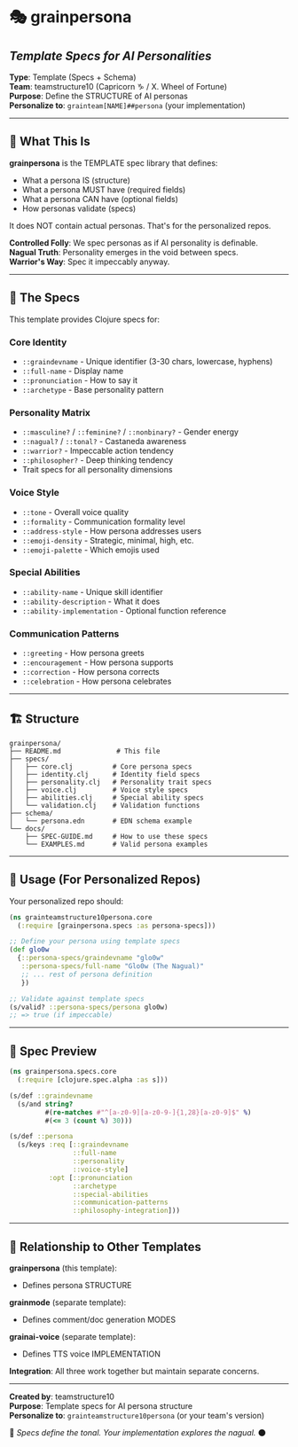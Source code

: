 # 🎭 grainpersona
## *Template Specs for AI Personalities*

**Type**: Template (Specs + Schema)  
**Team**: teamstructure10 (Capricorn ♑ / X. Wheel of Fortune)  
**Purpose**: Define the STRUCTURE of AI personas  
**Personalize to**: `grainteam[NAME]##persona` (your implementation)

---

## 🎯 What This Is

**grainpersona** is the TEMPLATE spec library that defines:
- What a persona IS (structure)
- What a persona MUST have (required fields)
- What a persona CAN have (optional fields)
- How personas validate (specs)

It does NOT contain actual personas. That's for the personalized repos.

**Controlled Folly**: We spec personas as if AI personality is definable.  
**Nagual Truth**: Personality emerges in the void between specs.  
**Warrior's Way**: Spec it impeccably anyway.

---

## 📐 The Specs

This template provides Clojure specs for:

### Core Identity
- `::graindevname` - Unique identifier (3-30 chars, lowercase, hyphens)
- `::full-name` - Display name
- `::pronunciation` - How to say it
- `::archetype` - Base personality pattern

### Personality Matrix
- `::masculine?` / `::feminine?` / `::nonbinary?` - Gender energy
- `::nagual?` / `::tonal?` - Castaneda awareness
- `::warrior?` - Impeccable action tendency
- `::philosopher?` - Deep thinking tendency
- Trait specs for all personality dimensions

### Voice Style
- `::tone` - Overall voice quality
- `::formality` - Communication formality level
- `::address-style` - How persona addresses users
- `::emoji-density` - Strategic, minimal, high, etc.
- `::emoji-palette` - Which emojis used

### Special Abilities
- `::ability-name` - Unique skill identifier
- `::ability-description` - What it does
- `::ability-implementation` - Optional function reference

### Communication Patterns
- `::greeting` - How persona greets
- `::encouragement` - How persona supports
- `::correction` - How persona corrects
- `::celebration` - How persona celebrates

---

## 🏗️ Structure

```
grainpersona/
├── README.md              # This file
├── specs/
│   ├── core.clj          # Core persona specs
│   ├── identity.clj      # Identity field specs
│   ├── personality.clj   # Personality trait specs
│   ├── voice.clj         # Voice style specs
│   ├── abilities.clj     # Special ability specs
│   └── validation.clj    # Validation functions
├── schema/
│   └── persona.edn       # EDN schema example
└── docs/
    ├── SPEC-GUIDE.md     # How to use these specs
    └── EXAMPLES.md       # Valid persona examples
```

---

## 🌾 Usage (For Personalized Repos)

Your personalized repo should:

```clojure
(ns grainteamstructure10persona.core
  (:require [grainpersona.specs :as persona-specs]))

;; Define your persona using template specs
(def glo0w
  {::persona-specs/graindevname "glo0w"
   ::persona-specs/full-name "Glo0w (The Nagual)"
   ;; ... rest of persona definition
   })

;; Validate against template specs
(s/valid? ::persona-specs/persona glo0w)
;; => true (if impeccable)
```

---

## 📜 Spec Preview

```clojure
(ns grainpersona.specs.core
  (:require [clojure.spec.alpha :as s]))

(s/def ::graindevname
  (s/and string?
         #(re-matches #"^[a-z0-9][a-z0-9-]{1,28}[a-z0-9]$" %)
         #(<= 3 (count %) 30)))

(s/def ::persona
  (s/keys :req [::graindevname
                ::full-name
                ::personality
                ::voice-style]
          :opt [::pronunciation
                ::archetype
                ::special-abilities
                ::communication-patterns
                ::philosophy-integration]))
```

---

## 🎡 Relationship to Other Templates

**grainpersona** (this template):
- Defines persona STRUCTURE

**grainmode** (separate template):
- Defines comment/doc generation MODES

**grainai-voice** (separate template):
- Defines TTS voice IMPLEMENTATION

**Integration**: All three work together but maintain separate concerns.

---

**Created by**: teamstructure10  
**Purpose**: Template specs for AI persona structure  
**Personalize to**: `grainteamstructure10persona` (or your team's version)

🌾 *Specs define the tonal. Your implementation explores the nagual.* 🌑

